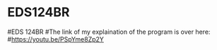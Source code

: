 # EDS124BR
#EDS 124BR
#The link of my explaination of the program is over here:
#https://youtu.be/PSpYme8Zp2Y
